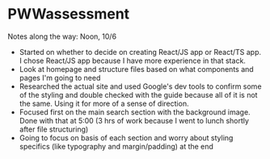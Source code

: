 # PWWassessment

Notes along the way:
Noon, 10/6
- Started on whether to decide on creating React/JS app or React/TS app. I chose React/JS app because I have more experience in that stack.
- Look at homepage and structure files based on what components and pages I'm going to need
- Researched the actual site and used Google's dev tools to confirm some of the styling and double checked with the guide because all of it is not the same. Using it for more of a sense of direction.
- Focused first on the main search section with the background image. Done with that at 5:00 (3 hrs of work because I went to lunch shortly after file structuring)
- Going to focus on basis of each section and worry about styling specifics (like typography and margin/padding) at the end